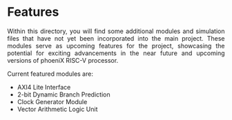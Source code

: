 Features
=========

<div align="justify">

Within this directory, you will find some additional modules and simulation files that have not yet been incorporated into the main project. These modules serve as upcoming features for the project, showcasing the potential for exciting advancements in the near future and upcoming versions of phoeniX RISC-V processor.

Current featured modules are:

- AXI4 Lite Interface
- 2-bit Dynamic Branch Prediction
- Clock Generator Module
- Vector Arithmetic Logic Unit

</div>